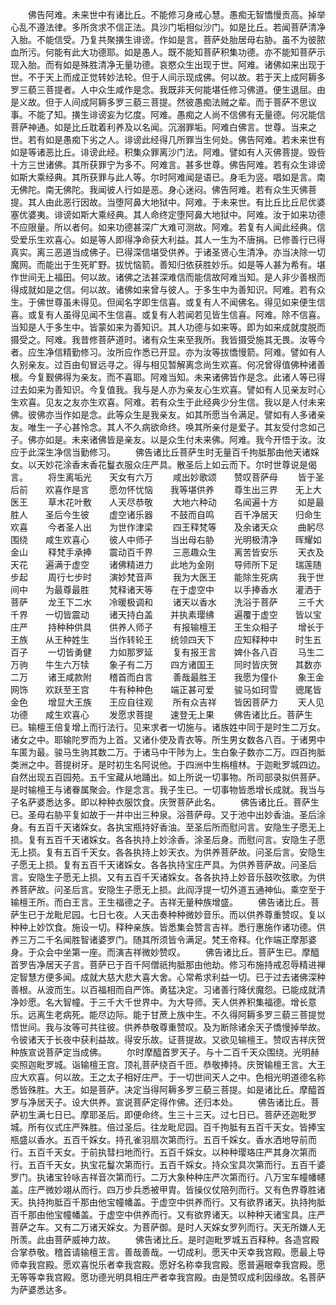 <!-- { "loadSidebar": true } -->
　　佛告阿难。未来世中有诸比丘。不能修习身戒心慧。愚痴无智憍慢贡高。掉举心乱不遵法律。多所贪求不信正法。具沙门垢相似沙门。如是比丘。若闻菩萨清净入胎。不能信受。乃复共聚撗生诽谤。作如是言。菩萨处胎居母右胁。虽不为彼脓血所污。何能有此大功德耶。如是愚人。既不能知菩萨积集功德。亦不能知菩萨示现入胎。而有如是殊胜清净无量功德。哀愍众生出现于世。阿难。诸佛如来出现于世。不于天上而成正觉转妙法轮。但于人间示现成佛。何以故。若于天上成阿耨多罗三藐三菩提者。人中众生咸作是念。我既非天何能堪任修习佛道。便生退屈。由是义故。但于人间成阿耨多罗三藐三菩提。然彼愚痴法贼之辈。而于菩萨不思议事。不能了知。撗生诽谤妄为忆度。阿难。愚痴之人尚不信佛有无量德。何况能信菩萨神通。如是比丘耽着利养及以名闻。沉溺罪垢。阿难白佛言。世尊。当来之世。若有如是愚痴下劣之人。诽谤此经得几所罪当生何处。佛告阿难。若未来世有如是等诸恶比丘。诽谤此经。积集众罪离沙门法。阿难。譬如有人灭佛菩提。毁呰十方三世诸佛。其所获罪宁为多不。阿难言。甚多世尊。佛告阿难。若有众生诽谤如斯大乘经典。其所获罪与此人等。尔时阿难闻是语已。身毛为竖。唱如是言。南无佛陀。南无佛陀。我闻彼人行如是恶。身心迷闷。佛告阿难。若有众生灭佛菩提。其人由此恶行因故。当堕阿鼻大地狱中。阿难。于未来世。有比丘比丘尼优婆塞优婆夷。诽谤如斯大乘经典。其人命终定堕阿鼻大地狱中。阿难。汝于如来功德不应限量。所以者何。如来功德甚深广大难可测故。阿难。若复有人闻此经典。信受爱乐生欢喜心。如是等人即得净命获大利益。其人一生为不唐捐。已修善行已得真实。离三恶道当成佛子。已得深信堪受供养。于诸圣贤心生清净。亦当决除一切魔网。而能出于生死旷野。拔忧恼箭。善知归依获胜妙乐。如是等人甚为希有。堪作世间无上福田。何以故。诸佛之法甚深难信而能信故阿难当知。是人非少善根而得成就如是之信。何以故。诸佛如来曾与彼人。于多生中为善知识。阿难。若有众生。于佛世尊虽未得见。但闻名字即生信喜。或复有人不闻佛名。得见如来便生信喜。或复有人虽得见闻不生信喜。或复有人若闻若见皆生信喜。阿难。除不信喜。当知是人于多生中。皆蒙如来为善知识。其人功德与如来等。即为如来成就度脱而摄受之。阿难。我昔修菩萨道时。诸有众生来至我所。我皆摄受施其无畏。汝等今者。应生净信精勤修习。汝所应作悉已开显。亦为汝等拔憍慢箭。阿难。譬如有人久别亲友。过百由旬冒远寻之。得与相见暂解离念尚生欢喜。何况曾得值佛种诸善根。今复觐佛得为亲友。而不喜耶。阿难当知。未来诸佛皆作是念。此诸人等已得过去如来为善知识。今复值我。我与是人亦为亲友心生欢喜。譬如有人见亲友时心生欢喜。见友之友亦生欢喜。阿难。若有众生于此经典少分生信。我以是人付未来佛。彼佛亦当作如是念。此等众生是我亲友。如其所愿当令满足。譬如有人多诸亲友。唯生一子心甚怜念。其人不久病欲命终。唤其所亲付是爱子。其友受付念如己子。佛亦如是。未来诸佛皆是亲友。以是众生付未来佛。阿难。我今开悟于汝。汝应于此深生净信当勤修习。
　　佛告诸比丘菩萨生时无量百千拘胝那由他天诸婇女。以天妙花涂香末香花鬘衣服众庄严具。散圣后上如云而下。尔时世尊说是偈言。
　　将生离垢光　　天女有六万
　　咸出妙歌颂　　赞叹菩萨母
　　皆于圣后前　　欢喜作是言
　　愿勿怀忧恼　　我等堪供养
　　尊生出三界　　无上大医王
　　草木花叶敷　　人天尽恭敬
　　大地六种动　　名闻遍十方
　　如是最胜人　　圣后今生彼
　　虚空诸乐器　　不鼓而自鸣
　　百千净居天　　归命生欢喜
　　今者圣人出　　为世作津梁
　　四王释梵等　　及余诸天众
　　曲躬尽围绕　　咸生欢喜心
　　彼人中师子　　当出母右胁
　　光明极清净　　晖耀如金山
　　释梵手承捧　　震动百千界
　　三恶趣众生　　离苦皆安乐
　　天衣及天花　　遍满于虚空
　　诸佛精进力　　此地为金刚
　　导师所下足　　瑞莲随步起
　　周行七步时　　演妙梵音声
　　我为大医王　　能除生死病
　　我于世间中　　为最尊最胜
　　梵释诸天等　　在于虚空中
　　以手捧香水　　灌洒于菩萨
　　龙王下二水　　冷暖极调和
　　诸天以香水　　洗浴于菩萨
　　三千大千界　　一切皆震动
　　诸天持白盖　　并执素璎绋
　　遍覆于虚空　　皆以宝庄严
　　持种种供具　　供养人师子
　　有报输檀王　　王生众相子
　　增长于王族　　从王种姓生
　　当作转轮王　　统领四天下
　　应知释种中　　时生五百子
　　一切皆勇健　　力如那罗延
　　复有报王言　　婢仆各八百
　　马生二万驹　　牛生六万犊
　　象子有二万　　四方诸国王
　　同时皆庆贺　　其数亦二万
　　诸王咸款附　　稽首而白言
　　善哉最胜王　　我愿为僮仆
　　象王金网饰　　欢跃至王宫
　　牛有种种色　　端正甚可爱
　　骏马如珂雪　　骢尾皆金色
　　增显大王族　　王应自往观
　　所有众吉祥　　皆因菩萨力
　　天人见功德　　咸生欢喜心
　　发愿求菩提　　速登无上果
　　佛告诸比丘。菩萨生已。输檀王倍复增上而行法行。见来求者一切施与。诸族姓中同于是时生二万女。诸女之中。耶输陀罗而为上首。又诸仆使及青衣等。所生男女数各八百。于诸男中车匿为最。骏马生驹其数二万。于诸马中干陟为上。生白象子数亦二万。四百拘胝类洲之中。菩提树牙。是时初生名阿说他。于四洲中生栴檀林。于迦毗罗城四边。自然出现五百园苑。五千宝藏从地踊出。如上所说一切事物。所司部录拟供菩萨。是时输檀王与诸眷属聚会。作是念言。我子生已。一切事物皆悉增长成就。我当与子名萨婆悉达多。即以种种衣服饮食。庆贺菩萨此名。
　　佛告诸比丘。菩萨生已。圣母右胁平复如故于一井中出三种泉。浴菩萨母。又于池中出妙香油。圣后涂身。有五百千天诸婇女。各执宝瓶持好香油。至圣后所而慰问言。安隐生子愿无上损。复有五百千天诸婇女。各各执持上妙涂香。涂圣后身。而慰问言。安隐生子愿无上损。复有五百千天女。各各执持上妙天衣。为供养菩萨故。问圣后言。安隐生子愿无上损。复有五百千天诸婇女。各各执持宝庄严具。为供养菩萨故。问圣后言。安隐生子愿无上损。又有五百千天诸婇女。各各执持上妙音乐鼓吹弦歌。为供养菩萨故。问圣后言。安隐生子愿无上损。此阎浮提一切外道五通神仙。乘空至于输檀王所。而白王言。王生福德之子。吉祥无量种族增盛。
　　佛告诸比丘。菩萨生已于龙毗尼园。七日七夜。人天击奏种种微妙音乐。而以供养尊重赞叹。复以种种上妙饮食。施设一切。释种亲族。皆悉集会赞言吉祥。悉行惠施作诸功德。供养三万二千名闻胜智诸婆罗门。随其所须皆令满足。梵王帝释。化作端正摩那婆身。于众会中坐第一座。而演吉祥微妙赞叹。
　　佛告诸比丘。菩萨生已。摩醯首罗告净居天子言。菩萨已于百千阿僧祇拘胝那由他劫。修习布施持戒忍辱精进禅定智慧方便多闻。成就大慈大悲大喜大舍。心常希求利益一切。已于过去诸佛深种善根。从波而生。以百福相而自严饰。勇猛决定。习诸善行降伏魔怨。已能成就清净妙愿。名大智幢。于三千大千世界中。为大导师。天人供养积集福德。增长意乐。远离生老病死。能尽边际。能于甘蔗上族中生。不久得阿耨多罗三藐三菩提觉悟世间。我与汝等可共往彼。供养恭敬尊重赞叹。及为断除诸余天子憍慢掉举故。令彼诸天于长夜中获利益故。得安乐故。证菩提故。又欲见输檀王。赞叹吉祥庆贺种族宣说菩萨定当成佛。
　　尔时摩醯首罗天子。与十二百千天众围绕。光明赫奕照迦毗罗城。诣输檀王宫。顶礼菩萨绕百千匝。恭敬捧持。庆贺输檀王言。大王应大欢喜。何以故。王之太子相好庄严。于一切世间天人之中。色相光明道德名称悉皆殊胜。大王。如是菩萨。决定当得阿耨多罗三藐三菩提。如是诸比丘。摩醯首罗与净居天子。设大供养。宣说菩萨定得作佛。还归本处。
　　佛告诸比丘。菩萨初生满七日已。摩耶圣后。即便命终。生三十三天。过七日已。菩萨还迦毗罗城。所有仪式庄严殊胜。倍过圣后。往龙毗尼园。百千拘胝有五百千天女。皆捧宝瓶盛以香水。五百千婇女。持孔雀羽扇次第而行。五百千婇女。香水洒地导前而行。五百千天女。于前执彗扫地而行。五百千婇女。以种种璎珞庄严其身次第而行。五百千天女。执宝花鬘次第而行。五百千婇女。持众宝具次第而行。五百千婆罗门。执诸宝铃咏吉祥音次第而行。二万大象种种庄严次第而行。八万宝车幢幡幰盖。庄严微妙翊从而行。四万步兵悉被甲胄。皆操仪仗陪列而行。又有色界尊胜诸天。执持拘胝百千那由他宝幢幡盖。于虚空中供养而行。又有欲界诸天。执持拘胝百千那由他宝幢幡盖。于虚空中供养而行。又有欲界诸天。以种种天诸宝具。庄严菩萨之车。又有二万诸天婇女。为菩萨御。是时人天婇女罗列而行。天无所嫌人无所羡。此由菩萨威神力故。
　　佛告诸比丘。是时迦毗罗城五百释种。各造宫殿合掌恭敬。稽首请输檀王言。善哉善哉。一切成利。愿天中天幸我宫殿。愿最上导师幸我宫殿。愿欢喜悦乐者幸我宫殿。愿好名称幸我宫殿。愿普遍眼幸我宫殿。愿无等等幸我宫殿。愿功德光明具相庄严者幸我宫殿。由是赞叹成利因缘故。名菩萨为萨婆悉达多。
